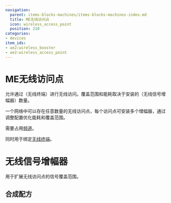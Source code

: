 ```yaml
---
navigation:
  parent: items-blocks-machines/items-blocks-machines-index.md
  title: ME无线访问点
  icon: wireless_access_point
  position: 210
categories:
- devices
item_ids:
- ae2:wireless_booster
- ae2:wireless_access_point
---
```


# ME无线访问点

<BlockImage id="wireless_access_point" p:state="has_channel" scale="8" />

允许通过<ItemLink id="wireless_terminal" />（无线终端）进行无线访问。覆盖范围和能耗取决于安装的<ItemLink id="wireless_booster" />（无线信号增幅器）数量。

一个网络中可以存在任意数量的无线访问点，每个访问点可安装多个增幅器，通过调整配置优化能耗和覆盖范围。

需要占用[频道](../ae2-mechanics/channels.md)。

同时用于绑定[无线终端](wireless_terminals.md)。

# 无线信号增幅器

<ItemImage id="wireless_booster" scale="2" />

用于扩展无线访问点的信号覆盖范围。

## 合成配方

<RecipeFor id="wireless_access_point" />

<RecipeFor id="wireless_booster" />